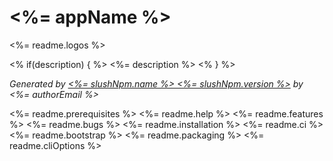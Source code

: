 # <%= appName %>

<%= readme.logos %>

<% if(description) { %>
<%= description %>
<% } %>

*Generated by [<%= slushNpm.name %> <%= slushNpm.version %>](<%= slushNpm.repository.url %>) by <%= authorEmail %>*

<%= readme.prerequisites %>
<%= readme.help %>
<%= readme.features %>
<%= readme.bugs %>
<%= readme.installation %>
<%= readme.ci %>
<%= readme.bootstrap %>
<%= readme.packaging %>
<%= readme.cliOptions %>
